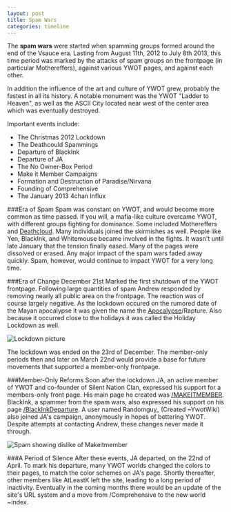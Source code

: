 ```yaml
---
layout: post
title: Spam Wars
categories: timeline
---
```


The **spam wars** were started when spamming groups formed around the end of the Vsauce era. Lasting from August 11th, 2012 to July 8th 2013, this time period was marked by the attacks of spam groups on the frontpage (in particular Mothereffers), against various YWOT pages, and against each other.

In addition the influence of the art and culture of YWOT grew, probably the fastest in all its history. A notable monument was the YWOT "Ladder to Heaven", as well as the ASCII City located near west of the center area which was eventually destroyed.

Important events include:

- The Christmas 2012 Lockdown
- The Deathcould Spammings
- Departure of BlackInk
- Departure of JA
- The No Owner-Box Period
- Make it Member Campaigns
- Formation and Destruction of Paradise/Nirvana
- Founding of Comprehensive
- The January 2013 4chan Influx

###Era of Spam
Spam was constant on YWOT, and would become more common as time passed. If you will, a mafia-like culture overcame YWOT, with different groups fighting for dominance. Some included Mothereffers and [Deathcloud](http://www.yourworldoftext.com/deathcloud). Many individuals joined the skirmishes as well. People like Yen, BlackInk, and Whitemouse became involved in the fights. It wasn't until late January that the tension finally eased. Many of the pages were dissolved or erased. Any major impact of the spam wars faded away quickly. Spam, however, would continue to impact YWOT for a very long time.

###Era of Change
December 21st Marked the first shutdown of the YWOT frontpage. Following large quantities of spam Andrew responded by removing nearly all public area on the frontpage. The reaction was of course largely negative. As the lockdown occured on the rumored date of the Mayan apocalypse it was given the name the [Apocalypse](http://www.yourworldoftext.com/11_12_13)/Rapture. Also because it occurred close to the holidays it was called the Holiday Lockdown as well.

![Lockdown picture](https://raw.github.com/ywothistory/ywothistory.github.io/master/images/ywotlockdown.jpg)

The lockdown was ended on the 23rd of December. The member-only periods then and later on March 22nd would provide a base for future movements that supported a member-only frontpage.

###Member-Only Reforms
Soon after the lockdown JA, an active member of YWOT and co-founder of Silent Nation Clan, expressed his support for a members-only front page. His main page he created was [/MAKEITMEMBER](http://yourworldoftext.com/makeitmember). BlackInk, a spammer from the spam wars, also expressed his support on his page [/BlackInkDeparture](http://yourworldoftext.com/BlackInkDeparture). A user named Randomguy_ (Created ~YwotWiki) also joined JA's campaign, anonymously in hopes of bettering YWOT. Despite attempts at contacting Andrew, these changes never made it through.

![Spam showing dislike of Makeitmember](https://raw.github.com/ywothistory/ywothistory.github.io/master/images/makeitmemberspam.jpg)

###A Period of Silence
After these events, JA departed, on the 22nd of April. To mark his departure, many YWOT worlds changed the colors to their pages, to match the color schemes on JA's page. Shortly thereafter, other members like AtLeastK left the site, leading to a long period of inactivity. Eventually in the coming months there would be an update of the site's URL system and a move from /Comprehensive to the new world ~index.


